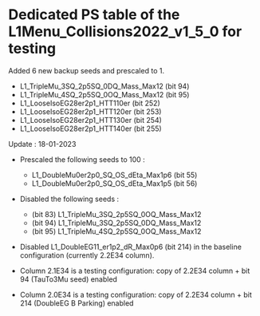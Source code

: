 # Dedicated PS table of the L1Menu_Collisions2022_v1_5_0 for testing

Added 6 new backup seeds and prescaled to 1.

   - L1_TripleMu_3SQ_2p5SQ_0DQ_Mass_Max12 (bit 94)
   - L1_TripleMu_4SQ_2p5SQ_0OQ_Mass_Max12 (bit 95)
   - L1_LooseIsoEG28er2p1_HTT110er (bit 252)
   - L1_LooseIsoEG28er2p1_HTT120er (bit 253)
   - L1_LooseIsoEG28er2p1_HTT130er (bit 254)
   - L1_LooseIsoEG28er2p1_HTT140er (bit 255)

Update : 18-01-2023

 - Prescaled the following seeds to 100 :

   - L1_DoubleMu0er2p0_SQ_OS_dEta_Max1p6 (bit 55)
   - L1_DoubleMu0er2p0_SQ_OS_dEta_Max1p5 (bit 56)

 - Disabled the following seeds :

   - (bit 83) L1_TripleMu_3SQ_2p5SQ_0OQ_Mass_Max12
   - (bit 94) L1_TripleMu_3SQ_2p5SQ_0DQ_Mass_Max12
   - (bit 95) L1_TripleMu_4SQ_2p5SQ_0OQ_Mass_Max12

 - Disabled   L1_DoubleEG11_er1p2_dR_Max0p6 (bit 214) in the baseline configuration (currently 2.2E34 column).
 - Column 2.1E34 is a testing configuration: copy of 2.2E34 column + bit 94 (TauTo3Mu seed) enabled
 - Column 2.0E34 is a testing configuration: copy of 2.2E34 column + bit 214 (DoubleEG B Parking) enabled
